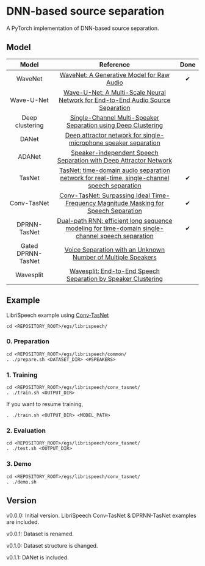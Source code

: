 # DNN-based source separation
A PyTorch implementation of DNN-based source separation.

## Model
| Model | Reference | Done | 
| :---: | :---: | :---: |
| WaveNet | [WaveNet: A Generative Model for Raw Audio](https://arxiv.org/abs/1609.03499) | ✔ |
| Wave-U-Net | [Wave-U-Net: A Multi-Scale Neural Network for End-to-End Audio Source Separation](https://arxiv.org/abs/1806.03185) |  |
| Deep clustering | [Single-Channel Multi-Speaker Separation using Deep Clustering](https://arxiv.org/abs/1607.02173) |  |
| DANet | [Deep attractor network for single-microphone speaker separation](https://arxiv.org/abs/1611.08930) |  |
| ADANet | [Speaker-independent Speech Separation with Deep Attractor Network](https://arxiv.org/abs/1707.03634) |  |
| TasNet | [TasNet: time-domain audio separation network for real-time, single-channel speech separation](https://arxiv.org/abs/1711.00541) | ✔ |
| Conv-TasNet | [Conv-TasNet: Surpassing Ideal Time-Frequency Magnitude Masking for Speech Separation](https://arxiv.org/abs/1809.07454) | ✔ |
| DPRNN-TasNet | [Dual-path RNN: efficient long sequence modeling for time-domain single-channel speech separation](https://arxiv.org/abs/1910.06379) | ✔ |
| Gated DPRNN-TasNet | [Voice Separation with an Unknown Number of Multiple Speakers](https://arxiv.org/abs/2002.08933) |  |
| Wavesplit | [Wavesplit: End-to-End Speech Separation by Speaker Clustering](https://arxiv.org/abs/2002.08933) |  |

## Example
LibriSpeech example using [Conv-TasNet](https://arxiv.org/abs/1809.07454)
```
cd <REPOSITORY_ROOT>/egs/librispeech/
```

### 0. Preparation
```
cd <REPOSITORY_ROOT>/egs/librispeech/common/
. ./prepare.sh <DATASET_DIR> <#SPEAKERS>
```

### 1. Training
```
cd <REPOSITORY_ROOT>/egs/librispeech/conv_tasnet/
. ./train.sh <OUTPUT_DIR>
```

If you want to resume training,
```
. ./train.sh <OUTPUT_DIR> <MODEL_PATH>
```

### 2. Evaluation
```
cd <REPOSITORY_ROOT>/egs/librispeech/conv_tasnet/
. ./test.sh <OUTPUT_DIR>
```

### 3. Demo
```
cd <REPOSITORY_ROOT>/egs/librispeech/conv_tasnet/
. ./demo.sh
```

## Version
v0.0.0: Initial version. LibriSpeech Conv-TasNet & DPRNN-TasNet examples are included.

v0.0.1: Dataset is renamed.

v0.1.0: Dataset structure is changed.

v0.1.1: DANet is included.
